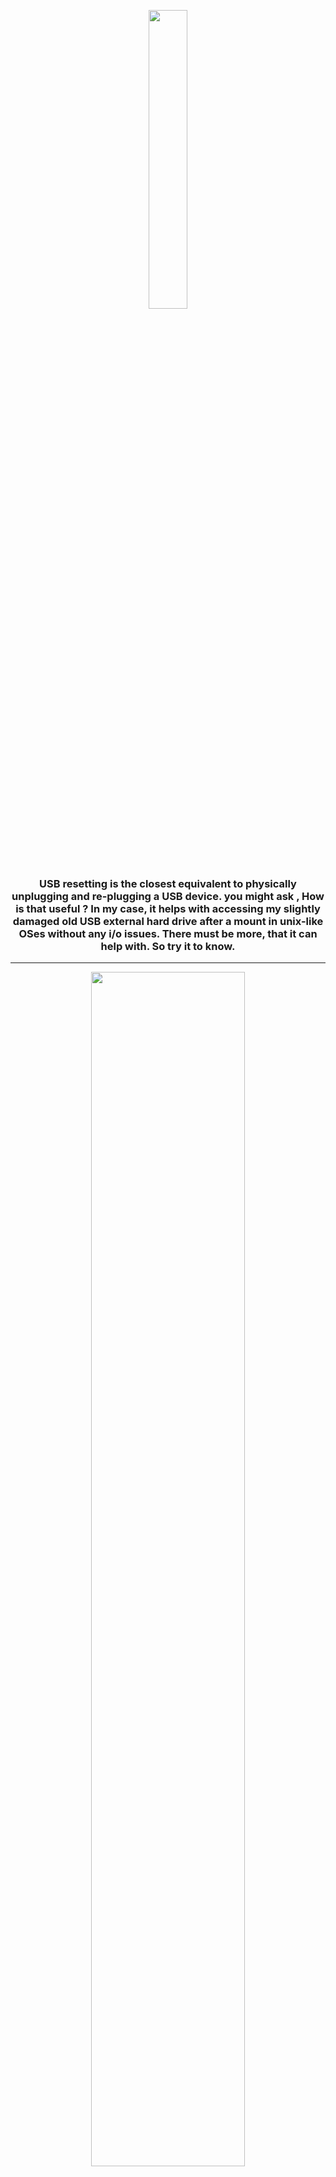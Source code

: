 <p align='center'>
<img width='35%' src='https://mrf345.github.io/images/logo_usb.png' />
</p>
<h3 align='center'>
USB resetting is the closest equivalent to physically unplugging and re-plugging a USB device. you might ask , How is that useful ? In my case, it helps with accessing my slightly damaged old USB external hard drive after a mount in unix-like OSes without any i/o issues. There must be more, that it can help with. So try it to know.
</h3>
<hr />
<p align='center'>
<img src='https://mrf345.github.io/images/template_usb.png' width='70%' />
</p>

## Setup:
#### - From the source:
> `git clone https://github.com/mrf345/mrf345` <br />
> `cd mrf345` <br />
> `pip install -r requirements.txt` <br />
> `python run.py`

#### - With executable:
> - You can get an executable that's suitable to your OS from : <br />
> https://sourceforge.net/projects/usb-resetter/

## OS support:
#### - Windows:
> This tool is based on PyUsb, an open source python library that requires some extra USB drivers to allow us to interact with USB devices. One of those drives is libusb, there's an old but still working perfectly window version of it on : <br />
> https://sourceforge.net/projects/libusb-win32/files/libusb-win32-releases/1.2.6.0/libusb-win32-devel-filter-1.2.6.0.exe/download

#### - MacOS:
> Since MacOS is actually a unix-like OS, the bundled libusb driver seems to work perfectly. Only issue that might accrue here, is not knowing exactly which device you want to reset, due to the short descriptors and unintended vague categories. So you can make use of the command <mark> system_profiler SPUSBDataType</mark> in terminal to get the idvendor, idproduct. Which are used to identify the devices in mrf345.

#### - GNU/Linux:
> Has no issue in running the bundled libusb drive, and using <mark>lsusb</mark> command to get the exact idvendor and idproduct, in case you confused the device. Another thing, some might consider it an issue, is the need for <mark>sudo</mark> since interacting with USB devices requires a higher permissions.

## CLI:
> You can find a command-line version here: https://github.com/mrf345/usb-resetter-cli

<br />
<p align='center'>
<img src='https://mrf345.github.io/images/gui_usb.gif' />
</p>
